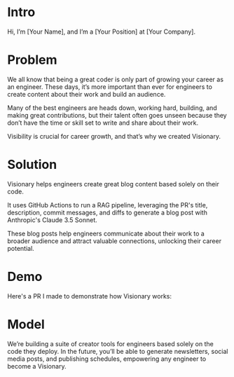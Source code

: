 
# Intro
Hi, I’m [Your Name], and I’m a [Your Position] at [Your Company].

# Problem
We all know that being a great coder is only part of growing your career as an engineer. These days, it’s more important than ever for engineers to create content about their work and build an audience.

Many of the best engineers are heads down, working hard, building, and making great contributions, but their talent often goes unseen because they don’t have the time or skill set to write and share about their work.

Visibility is crucial for career growth, and that’s why we created Visionary.

# Solution
Visionary helps engineers create great blog content based solely on their code.

It uses GitHub Actions to run a RAG pipeline, leveraging the PR's title, description, commit messages, and diffs to generate a blog post with Anthropic's Claude 3.5 Sonnet.

These blog posts help engineers communicate about their work to a broader audience and attract valuable connections, unlocking their career potential. 

# Demo
Here's a PR I made to demonstrate how Visionary works:

# Model
We’re building a suite of creator tools for engineers based solely on the code they deploy. In the future, you’ll be able to generate newsletters, social media posts, and publishing schedules, empowering any engineer to become a Visionary. 